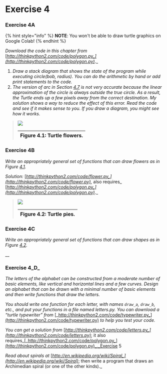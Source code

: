 # Exercise 4

### Exercise 4A

{% hint style="info" %}
**NOTE**: You won't be able to draw turtle graphics on Google Colab!
{% endhint %}

_Download the code in this chapter from_ [_http://thinkpython2.com/code/polygon.py_](http://thinkpython2.com/code/polygon.py)_._

1. _Draw a stack diagram that shows the state of the program while executing circle\(bob, radius\). You can do the arithmetic by hand or add print statements to the code._
2. _The version of arc in Section_ [_4.7_](http://greenteapress.com/thinkpython2/html/thinkpython2005.html#refactoring) _is not very accurate because the linear approximation of the circle is always outside the true circle. As a result, the Turtle ends up a few pixels away from the correct destination. My solution shows a way to reduce the effect of this error. Read the code and see if it makes sense to you. If you draw a diagram, you might see how it works._

> ![](http://greenteapress.com/thinkpython2/html/thinkpython2003.png)
>
> | Figure 4.1: Turtle flowers. |
> | :--- |

### Exercise 4B

_Write an appropriately general set of functions that can draw flowers as in Figure_ [_4.1_](http://greenteapress.com/thinkpython2/html/thinkpython2005.html#fig.flowers)_._

_Solution:_ [_http://thinkpython2.com/code/flower.py_](http://thinkpython2.com/code/flower.py)_, also requires_ [_http://thinkpython2.com/code/polygon.py_](http://thinkpython2.com/code/polygon.py)_._

> ![](http://greenteapress.com/thinkpython2/html/thinkpython2004.png)
>
> | Figure 4.2: Turtle pies. |
> | :--- |

### Exercise 4C

_Write an appropriately general set of functions that can draw shapes as in Figure_ [_4.2_](http://greenteapress.com/thinkpython2/html/thinkpython2005.html#fig.pies)_._

\_\_

### Exercise 4_D_

_The letters of the alphabet can be constructed from a moderate number of basic elements, like vertical and horizontal lines and a few curves. Design an alphabet that can be drawn with a minimal number of basic elements and then write functions that draw the letters._

_You should write one function for each letter, with names `draw_a`, `draw_b`, etc., and put your functions in a file named letters.py. You can download a “turtle typewriter” from_ [_http://thinkpython2.com/code/typewriter.py_](http://thinkpython2.com/code/typewriter.py) _to help you test your code._

_You can get a solution from_ [_http://thinkpython2.com/code/letters.py_](http://thinkpython2.com/code/letters.py)_; it also requires_[_http://thinkpython2.com/code/polygon.py_](http://thinkpython2.com/code/polygon.py)_._Exercise 5  

_Read about spirals at_ [_http://en.wikipedia.org/wiki/Spiral_](http://en.wikipedia.org/wiki/Spiral)_; then write a program that draws an Archimedian spiral \(or one of the other kinds\)._ 

